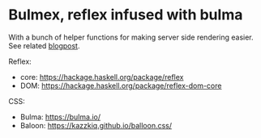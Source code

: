 # Bulmex, reflex infused with bulma

With a bunch of helper functions for making server side 
rendering easier.
See related [blogpost](https://jappieklooster.nl/reflex-server-side-html-rendering.html).

Reflex: 

- core: https://hackage.haskell.org/package/reflex
- DOM: https://hackage.haskell.org/package/reflex-dom-core

CSS:

- Bulma: https://bulma.io/
- Baloon: https://kazzkiq.github.io/balloon.css/

